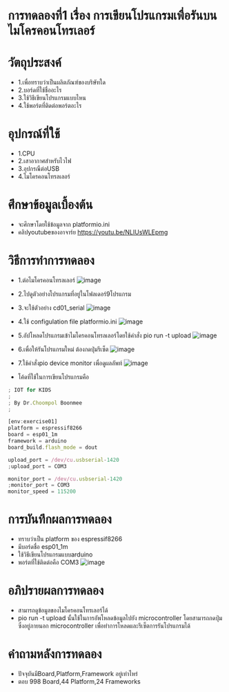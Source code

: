 # การทดลองที่1 เรื่อง การเขียนโปรแกรมเพื่อรันบนไมโครคอนโทรเลอร์

# วัตถุประสงค์
* 1.เพื่อทราบว่าเป็นผลิตภัณฑ์ของบริษัทใด
* 2.บอร์ดที่ใช้ชื่ออะไร
* 3.ใช้วิธีเขียนโปรแกรมแบบไหน
* 4.ใช้พอร์ตที่ติดต่อพอร์ตอะไร

# อุปกรณ์ที่ใช้
* 1.CPU
* 2.เสาอากาศสำหรับไวไฟ
* 3.อุปกรณืต่อUSB
* 4.ไมโครคอนโทรลเลอร์

# ศึกษาข้อมูลเบื้องต้น
* จะศึกษาโดยใช้ข้อมูลจาก platformio.ini
* คลิปyoutubeของอาจาร์ย https://youtu.be/NLIUsWLEpmg

# วิธีการทำการทดลอง
* 1.ต่อไมโครคอนโทรลเลอร์
 ![image](https://user-images.githubusercontent.com/80879678/112148884-facc7200-8c10-11eb-901b-463e050c2d46.jpg)
* 2.ไปดูตัวอย่างโปรแกรมที่อยู่ในโฟลเดอร์9โปรแกรม
* 3.จะใช้ตัวอย่าง cd01_serial
 ![image](https://user-images.githubusercontent.com/80879678/112148981-15065000-8c11-11eb-8e73-479ec9fcaf44.jpg)

* 4.ใช้ configulation file platformio.ini
 ![image](https://user-images.githubusercontent.com/80879678/112149059-2c453d80-8c11-11eb-85ea-86c60257f23f.jpg)
* 5.อัปโหลดโปรแกรมเข้าไมโครคอนโทรลเลอร์โดยใช้คำสั่ง pio run -t upload
 ![image](https://user-images.githubusercontent.com/80879678/112149152-441cc180-8c11-11eb-890f-e0eec96896ac.jpg)
* 6.เพื่อให้รันโปรแกรมใหม่ ต้องกดปุ่มรีเซ็ต
 ![image](https://user-images.githubusercontent.com/80879678/112149241-572f9180-8c11-11eb-95e8-2c0c878792fb.jpg)
* 7.ใช้คำสั่งpio device monitor เพื่อดูผลลัพท์
  ![image](https://user-images.githubusercontent.com/80879678/112149295-66aeda80-8c11-11eb-8cb9-fe93a27b7bff.jpg)
 * โค้ดที่ใช้ในการเขียนโปรแกรมคือ
  ```javascript
  ; IOT for KIDS
;
; By Dr.Choompol Boonmee
; 

[env:exercise01]
platform = espressif8266
board = esp01_1m
framework = arduino
board_build.flash_mode = dout

upload_port = /dev/cu.usbserial-1420
;upload_port = COM3

monitor_port = /dev/cu.usbserial-1420
;monitor_port = COM3
monitor_speed = 115200
```

# การบันทึกผลการทดลอง
* ทราบว่าเป็น platform ของ espressif8266
* มีบอร์ดชื่อ esp01_1m
* ใช้วิธีเขียนโปรแกรมแบบarduino
* พอร์ตที่ใช้ติดต่อคือ COM3
 ![image](https://user-images.githubusercontent.com/80879678/112150178-6236f180-8c12-11eb-9a6e-d880700f3421.jpg)

# อภิปรายผลการทดลอง
* สามารถดูข้อมูลของไมโครคอนโทรเลอร์ได้
* pio run -t upload นั้นใช้ในการอัพโหลดข้อมูลไปยัง microcontroller โดยสามารถกดปุ่มซึ่งอยู่ภายนอก microcontroller เพื่อทำการโหลดและรีเซ็ตการรันโปรแกรมได้

# คำถามหลังการทดลอง
* ปัจจุบันมีBoard,Platform,Framework อยู่เท่าไหร่
 * ตอบ 998 Board,44 Platform,24 Frameworks







